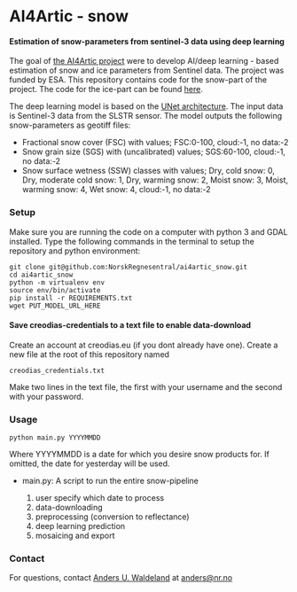 # AI4Artic - snow   
#### Estimation of snow-parameters from sentinel-3 data using deep learning

The goal of [the AI4Artic project](https://www.esa.int/Applications/Observing_the_Earth/Using_artificial_intelligence_to_automate_sea-ice_charting)
were to develop AI/deep learning - based estimation of snow and ice parameters from  Sentinel data. The project was 
funded by ESA. This repository contains code for the snow-part of the project. The code for the ice-part can be found 
[here](https://github.com/damaha/asip-v2).


The deep learning model is based on the [UNet architecture](https://arxiv.org/abs/1505.04597). The input data is Sentinel-3 data from the SLSTR sensor. The model outputs the following snow-parameters as geotiff files:
- Fractional snow cover (FSC) with values; FSC:0-100, cloud:-1, no data:-2
- Snow grain size (SGS) with (uncalibrated) values; SGS:60-100, cloud:-1, no data:-2
- Snow surface wetness (SSW) classes with values; Dry, cold snow: 0, Dry, moderate cold snow: 1, Dry, warming snow: 2, Moist snow: 3, Moist, warming snow: 4, Wet snow: 4, cloud:-1, no data:-2

### Setup
Make sure you are running the code on a computer with python 3 and GDAL installed. Type the following commands in the terminal to setup the repository and python environment:
    
    git clone git@github.com:NorskRegnesentral/ai4artic_snow.git
    cd ai4artic_snow
    python -m virtualenv env
    source env/bin/activate
    pip install -r REQUIREMENTS.txt
    wget PUT_MODEL_URL_HERE

#### Save creodias-credentials to a text file to enable data-download
Create an account at creodias.eu (if you dont already have one). Create a new file at the root of this repository named
```
creodias_credentials.txt
```
Make two lines in the text file, the first with your username and the second with your password.

### Usage
```
python main.py YYYYMMDD
```
Where YYYYMMDD is a date for which you desire snow products for. If omitted, the date for yesterday will be used.

- main.py: A script to run the entire snow-pipeline
 
    1. user specify which date to process
    2. data-downloading
    3. preprocessing (conversion to reflectance) 
    4. deep learning prediction 
    5. mosaicing and export 

        
### Contact
For questions, contact [Anders U. Waldeland](https://www.nr.no/user-info?query=andersuw) at 
anders@nr.no